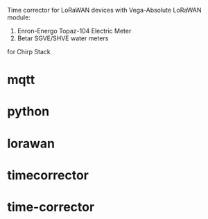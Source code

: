 Time corrector for LoRaWAN devices with Vega-Absolute LoRaWAN module:
1. Enron-Energo Topaz-104 Electric Meter
2. Betar SGVE/SHVE water meters

for Chirp Stack

# mqtt
# python
# lorawan
# timecorrector
# time-corrector
